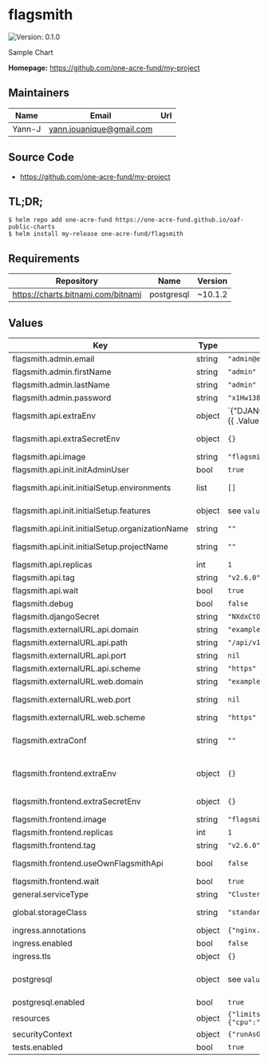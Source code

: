 # flagsmith

![Version: 0.1.0](https://img.shields.io/badge/Version-0.1.0-informational?style=flat-square)

Sample Chart

**Homepage:** <https://github.com/one-acre-fund/my-project>

## Maintainers

| Name | Email | Url |
| ---- | ------ | --- |
| Yann-J | yann.jouanique@gmail.com |  |

## Source Code

* <https://github.com/one-acre-fund/my-project>

## TL;DR;

```console
$ helm repo add one-acre-fund https://one-acre-fund.github.io/oaf-public-charts
$ helm install my-release one-acre-fund/flagsmith
```

## Requirements

| Repository | Name | Version |
|------------|------|---------|
| https://charts.bitnami.com/bitnami | postgresql | ~10.1.2 |

## Values

| Key | Type | Default | Description |
|-----|------|---------|-------------|
| flagsmith.admin.email | string | `"admin@example.com"` | Admin email address |
| flagsmith.admin.firstName | string | `"admin"` | Admin user |
| flagsmith.admin.lastName | string | `"admin"` | Admin user |
| flagsmith.admin.password | string | `"x1Hw138BCy"` | Admin password |
| flagsmith.api.extraEnv | object | `{"DJANGO_ALLOWED_HOSTS":"*","DJANGO_CSRF_TRUSTED_ORIGINS":"{{ .Values.flagsmith.externalURL.web.domain | quote }}"}` | Dictionary of env var key/values. Will be evaluated as a template. See `values.yaml` for defaults, and the docs at https://github.com/Flagsmith/flagsmith-api |
| flagsmith.api.extraSecretEnv | object | `{}` | Same as `extraEnv` but passed as `Secret`. Will be evaluated as a template |
| flagsmith.api.image | string | `"flagsmith/flagsmith-api"` | API docker image name |
| flagsmith.api.init.initAdminUser | bool | `true` | Should we create admin user? |
| flagsmith.api.init.initialSetup.environments | list | `[]` | List of Environments to create, if an organization/project is provided |
| flagsmith.api.init.initialSetup.features | object | see `values.yaml` | Dictionary of Features to create, if an organization/project/environment is provided |
| flagsmith.api.init.initialSetup.organizationName | string | `""` | Organization name to create if needed? |
| flagsmith.api.init.initialSetup.projectName | string | `""` | Create Project name to create if needed, if an organization is provided |
| flagsmith.api.replicas | int | `1` | API pods |
| flagsmith.api.tag | string | `"v2.6.0"` | API docker image tag |
| flagsmith.api.wait | bool | `true` | Wait for dependencies (postgres)? |
| flagsmith.debug | bool | `false` | Enable some debug logging? |
| flagsmith.djangoSecret | string | `"NXdxCtOWfK"` | Override this to some secret key |
| flagsmith.externalURL.api.domain | string | `"example.com"` | Public address domain for the API |
| flagsmith.externalURL.api.path | string | `"/api/v1"` | Public API path |
| flagsmith.externalURL.api.port | string | `nil` | Public address port for the API |
| flagsmith.externalURL.api.scheme | string | `"https"` | Public address scheme for the API |
| flagsmith.externalURL.web.domain | string | `"example.com"` | Public address domain for the UI |
| flagsmith.externalURL.web.port | string | `nil` | Public address port for the UI (leave empty for default 80/443 based on protocol) |
| flagsmith.externalURL.web.scheme | string | `"https"` | Public address scheme for the UI |
| flagsmith.extraConf | string | `""` | Free-text extra python conf to append to common.py (see https://github.com/Flagsmith/flagsmith-api/blob/master/src/app/settings/common.py) |
| flagsmith.frontend.extraEnv | object | `{}` | Dictionary of env var key/values. Will be evaluated as a template. See https://hub.docker.com/r/flagsmith/flagsmith-frontend |
| flagsmith.frontend.extraSecretEnv | object | `{}` | Same as `extraEnv` but passed as `Secret`. Will be evaluated as a template |
| flagsmith.frontend.image | string | `"flagsmith/flagsmith-frontend"` | UI image name |
| flagsmith.frontend.replicas | int | `1` | Number of UI pods |
| flagsmith.frontend.tag | string | `"v2.6.0"` | UI image tag |
| flagsmith.frontend.useOwnFlagsmithApi | bool | `false` | Should we use this installation's API server to fetch Flagsmith customizations? |
| flagsmith.frontend.wait | bool | `true` | Wait for API to be up? |
| general.serviceType | string | `"ClusterIP"` | This will be applied to all services |
| global.storageClass | string | `"standard"` | This will be used on all pods for all PVCs, including dependencies (Redis...) |
| ingress.annotations | object | `{"nginx.ingress.kubernetes.io/proxy-body-size":"100M"}` | Ingress annotations dictionary |
| ingress.enabled | bool | `false` | Install ingress? |
| ingress.tls | object | `{}` | Ingress TLS settings |
| postgresql | object | see `values.yaml` | Postgres settings - See https://artifacthub.io/packages/helm/bitnami/postgresql for docs |
| postgresql.enabled | bool | `true` | Install postgres chart? |
| resources | object | `{"limits":{"cpu":"200m","memory":"200Mi"},"requests":{"cpu":"50m","memory":"100Mi"}}` | Resource specifications to apply to each container |
| securityContext | object | `{"runAsGroup":1000,"runAsUser":1000}` | SecurityContext to apply to all pods |
| tests.enabled | bool | `true` |  |